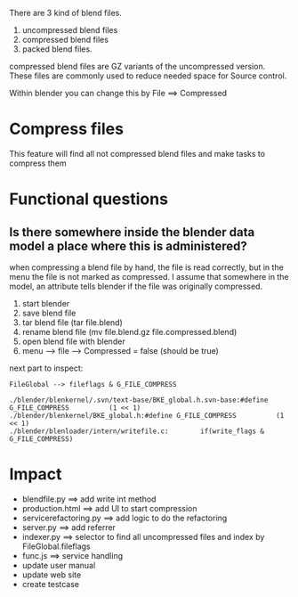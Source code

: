 There are 3 kind of blend files.
  1. uncompressed blend files
  1. compressed blend files
  1. packed blend files.

compressed blend files are GZ variants of the uncompressed version. These files are commonly used to reduce needed space for Source control.

Within blender you can change this by File ==> Compressed

# Compress files #
This feature will find all not compressed blend files
and make tasks to compress them

# Functional questions #
## Is there somewhere inside the blender data model a place where this is administered? ##
when compressing a blend file by hand, the file is read correctly, but in the menu the file is not marked as compressed. I assume that somewhere in the model, an attribute tells blender if the file was originally compressed.
  1. start blender
  1. save blend file
  1. tar blend file (tar file.blend)
  1. rename blend file (mv file.blend.gz file.compressed.blend)
  1. open blend file with blender
  1. menu --> file --> Compressed = false (should be true)

next part to inspect:

```
FileGlobal --> fileflags & G_FILE_COMPRESS

./blender/blenkernel/.svn/text-base/BKE_global.h.svn-base:#define G_FILE_COMPRESS          (1 << 1)
./blender/blenkernel/BKE_global.h:#define G_FILE_COMPRESS          (1 << 1)
./blender/blenloader/intern/writefile.c:		if(write_flags & G_FILE_COMPRESS)
```

# Impact #
  * blendfile.py ==> add write int method
  * production.html ==> add UI to start compression
  * servicerefactoring.py ==> add logic to do the refactoring
  * server.py ==> add referrer
  * indexer.py ==> selector to find all uncompressed files and index by FileGlobal.fileflags
  * func.js ==> service handling
  * update user manual
  * update web site
  * create testcase